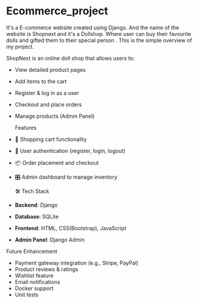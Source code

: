 # Ecommerce_project
It's a E-commerce website created using Django. And the name of the website is Shopnext and it's a Dollshop. Where user can buy their favourite dolls and gifted them to their special person . This is the simple overview of my project.

ShopNext is an online doll shop that allows users to:

- View detailed product pages
- Add items to the cart
- Register & log in as a user
- Checkout and place orders
- Manage products (Admin Panel)

  Features

- 🛒 Shopping cart functionality
- 🔐 User authentication (register, login, logout)
- 📦 Order placement and checkout
- 🎛️ Admin dashboard to manage inventory

  🛠️ Tech Stack

- **Backend**: Django 
- **Database**: SQLite
- **Frontend**: HTML, CSS(Bootstrap), JavaScript
- **Admin Panel**: Django Admin

Future Enhancement

- Payment gateway integration (e.g., Stripe, PayPal)
- Product reviews & ratings
- Wishlist feature
- Email notifications
- Docker support
- Unit tests
